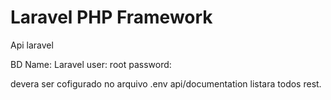 # Laravel PHP Framework


Api laravel 

BD Name: Laravel
user: root
password:

devera ser cofigurado no arquivo .env
api/documentation listara todos rest.
